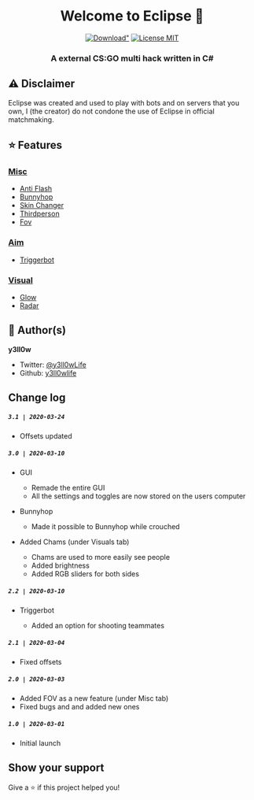 <h1 align="center">Welcome to Eclipse 👋
</h1>
<p align="center">
<a href="https://github.com/y3ll0wlife/Eclipse/releases/download/3.1/Eclipse.zip"><img src="https://img.shields.io/static/v1?style=for-the-badge&logo=sketch&label=Download&message=Latest&color=F7B500" alt=Download" /></a>
<a href="https://github.com/y3ll0wlife/Eclipse/blob/master/LICENSE"><img src="https://img.shields.io/static/v1?style=for-the-badge&label=License&message=MIT&color=D0072A" alt="License MIT" /></a>
</p>

<h3 align="center">A external CS:GO multi hack written in C#</h6>

## ⚠️ Disclaimer

Eclipse was created and used to play with bots and on servers that you own, I (the creator) do not condone the use of Eclipse in official matchmaking.

## ⭐️ Features

### [**Misc**](https://github.com/y3ll0wlife/Eclipse/wiki/Features#misc)

- [Anti Flash](https://github.com/y3ll0wlife/Eclipse/wiki/Features#anti-flash)
- [Bunnyhop](https://github.com/y3ll0wlife/Eclipse/wiki/Features#bunnyhop)
- [Skin Changer](https://github.com/y3ll0wlife/Eclipse/wiki/Features#skin-changer)
- [Thirdperson](https://github.com/y3ll0wlife/Eclipse/wiki/Features#thirdperson)
- [Fov](https://github.com/y3ll0wlife/Eclipse/wiki/Features#fov)

### [**Aim**](https://github.com/y3ll0wlife/Eclipse/wiki/Features#aim)

- [Triggerbot](https://github.com/y3ll0wlife/Eclipse/wiki/Features#triggerbot)

### [**Visual**](https://github.com/y3ll0wlife/Eclipse/wiki/Features#visual)

- [Glow](https://github.com/y3ll0wlife/Eclipse/wiki/Features#glow)
- [Radar](https://github.com/y3ll0wlife/Eclipse/wiki/Features#radar)

## 👤 Author(s)

**y3ll0w**

- Twitter: [@y3ll0wLife](https://twitter.com/y3ll0wLife)
- Github: [y3ll0wlife](https://github.com/y3ll0wlife)

## Change log

##### `3.1 | 2020-03-24`
- Offsets updated

##### `3.0 | 2020-03-10`

- GUI

  - Remade the entire GUI
  - All the settings and toggles are now stored on the users computer

- Bunnyhop

  - Made it possible to Bunnyhop while crouched

- Added Chams (under Visuals tab)
  - Chams are used to more easily see people
  - Added brightness
  - Added RGB sliders for both sides

##### `2.2 | 2020-03-10`

- Triggerbot

  - Added an option for shooting teammates

##### `2.1 | 2020-03-04`

- Fixed offsets

##### `2.0 | 2020-03-03`

- Added FOV as a new feature (under Misc tab)
- Fixed bugs and and added new ones

##### `1.0 | 2020-03-01`

- Initial launch

## Show your support

Give a ⭐️ if this project helped you!
